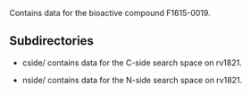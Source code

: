 Contains data for the bioactive compound F1615-0019.

## Subdirectories

- cside/ contains data for the C-side search space on rv1821.

- nside/ contains data for the N-side search space on rv1821.

